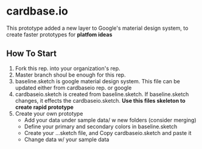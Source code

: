 # cardbase.io

This prototype added a new layer to Google's material design system, to create faster prototypes for **platfom ideas**

## How To Start

1. Fork this rep. into your organization's rep.
2. Master branch shoul be enough for this rep. 
3. baseline.sketch is google material design system. This file can be updated either from cardbaseio rep. or google
4. cardbaseio.sketch is created from baseline.sketch. If baseline.sketch changes, it effects the cardbaseio.sketch. **Use this files skeleton to create rapid prototype**
5. Create your own prototype
    - Add your data under sample data/ w new folders (consider merging)
    - Define your primary and secondary colors in baseline.sketch
    - Create your ...sketch file, and Copy cardbaseio.sketch and paste it
    - Change data w/ your sample data
